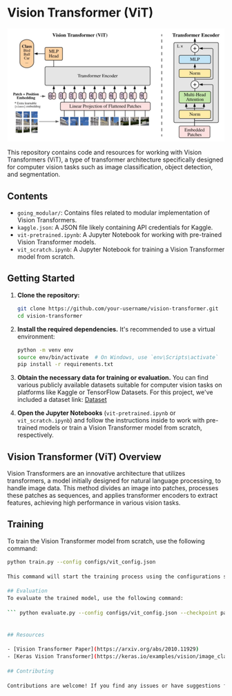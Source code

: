 # Vision Transformer (ViT)

![Vision Transformer](https://github.com/DevanshL/Deep-learning/blob/main/Vit/Image/Vit.jpeg)

This repository contains code and resources for working with Vision Transformers (ViT), a type of transformer architecture specifically designed for computer vision tasks such as image classification, object detection, and segmentation.

## Contents

- `going_modular/`: Contains files related to modular implementation of Vision Transformers.
- `kaggle.json`: A JSON file likely containing API credentials for Kaggle.
- `vit-pretrained.ipynb`: A Jupyter Notebook for working with pre-trained Vision Transformer models.
- `vit_scratch.ipynb`: A Jupyter Notebook for training a Vision Transformer model from scratch.

## Getting Started

1. **Clone the repository:**

    ```bash
    git clone https://github.com/your-username/vision-transformer.git
    cd vision-transformer
    ```

2. **Install the required dependencies.** It's recommended to use a virtual environment:

    ```bash
    python -m venv env
    source env/bin/activate  # On Windows, use `env\Scripts\activate`
    pip install -r requirements.txt
    ```

3. **Obtain the necessary data for training or evaluation.** You can find various publicly available datasets suitable for computer vision tasks on platforms like Kaggle or TensorFlow Datasets. For this project, we've included a dataset link: [Dataset](https://drive.google.com/drive/folders/19dRMuuGBtguy2JAtmF7JxEE2Mnq241iy)

4. **Open the Jupyter Notebooks** (`vit-pretrained.ipynb` or `vit_scratch.ipynb`) and follow the instructions inside to work with pre-trained models or train a Vision Transformer model from scratch, respectively.

## Vision Transformer (ViT) Overview

Vision Transformers are an innovative architecture that utilizes transformers, a model initially designed for natural language processing, to handle image data. This method divides an image into patches, processes these patches as sequences, and applies transformer encoders to extract features, achieving high performance in various vision tasks.

## Training

To train the Vision Transformer model from scratch, use the following command:

```bash
python train.py --config configs/vit_config.json

This command will start the training process using the configurations specified in configs/vit_config.json.

## Evaluation
To evaluate the trained model, use the following command:

``` python evaluate.py --config configs/vit_config.json --checkpoint path/to/checkpoint.pth


## Resources

- [Vision Transformer Paper](https://arxiv.org/abs/2010.11929)
- [Keras Vision Transformer](https://keras.io/examples/vision/image_classification_with_vision_transformer/)

## Contributing

Contributions are welcome! If you find any issues or have suggestions for improvements, please open an issue or submit a pull request.

